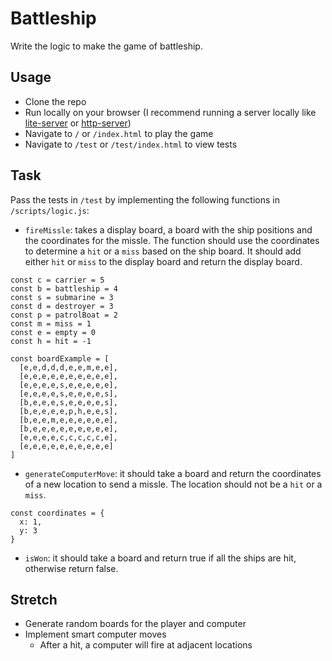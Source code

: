 # Battleship

Write the logic to make the game of battleship.

## Usage

- Clone the repo
- Run locally on your browser (I recommend running a server locally like [lite-server](https://www.npmjs.com/package/lite-server) or [http-server](https://www.npmjs.com/package/http-server))
- Navigate to `/` or `/index.html` to play the game
- Navigate to `/test` or `/test/index.html` to view tests

## Task

Pass the tests in `/test` by implementing the following functions in `/scripts/logic.js`:

- `fireMissle`: takes a display board, a board with the ship positions and the coordinates for the missle. The function should use the coordinates to determine a `hit` or a `miss` based on the ship board. It should add either `hit` or `miss` to the display board and return the display board. 

```
const c = carrier = 5
const b = battleship = 4
const s = submarine = 3
const d = destroyer = 3
const p = patrolBoat = 2
const m = miss = 1
const e = empty = 0
const h = hit = -1

const boardExample = [
  [e,e,d,d,d,e,e,m,e,e],
  [e,e,e,e,e,e,e,e,e,e],
  [e,e,e,e,s,e,e,e,e,e],
  [e,e,e,e,s,e,e,e,e,s],
  [b,e,e,e,s,e,e,e,e,s],
  [b,e,e,e,e,p,h,e,e,s],
  [b,e,e,m,e,e,e,e,e,e],
  [b,e,e,e,e,e,e,e,e,e],
  [e,e,e,e,c,c,c,c,c,e],
  [e,e,e,e,e,e,e,e,e,e]
]
```

- `generateComputerMove`: it should take a board and return the coordinates of a new location to send a missle. The location should not be a `hit` or a `miss`.

```
const coordinates = {
  x: 1,
  y: 3
}
```

- `isWon`: it should take a board and return true if all the ships are hit, otherwise return false.

## Stretch

- Generate random boards for the player and computer
- Implement smart computer moves
  - After a hit, a computer will fire at adjacent locations
